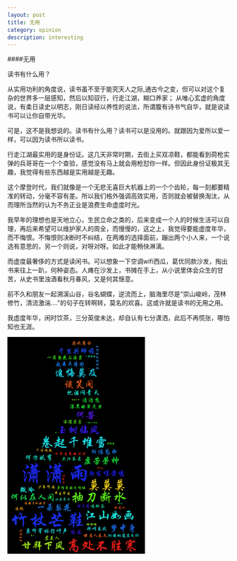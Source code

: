 ```yaml
---
layout: post
title: 无用
category: opinion
description: interesting
---
```


####无用
 
  读书有什么用？

  从实用功利的角度说，读书虽不至于能究天人之际,通古今之变，但可以对这个复杂的世界多一层感知，然后以知驭行，行走江湖，糊口养家；
从唯心玄虚的角度说，有柔日读史以明志，刚日读经以养性的说法，所谓腹有诗书气自华，就是说读书可以让你自带光华。

  可是，这不是我想说的。读书有什么用？读书可以是没用的。就跟因为爱所以爱一样，可以因为读书所以读书。

  行走江湖最实用的是身份证。这几天非常时期，去街上买双凉鞋，都能看到荷枪实弹的兵哥哥在一个个查验，感觉没有马上就会用枪怼你一样。但因此身份证极其无趣，我觉得有些东西越是实用越是无趣。

  这个摩登时代，我们就像是一个无悲无喜巨大机器上的一个个齿轮，每一刻都要精准的转动，分毫不容有差。所以我们格外强调高效实用，否则就会被替换淘汰，从而理所当然的认为不务正业是浪费生命虚度时光。

  我早年的理想也是天地立心，生民立命之类的，后来变成一个人的时候生活可以自理，再后来希望可以维护家人的周全，而慢慢的，这之上，我觉得要能虚度年华，而不悔恨。不悔恨则决断时不纠结，在两难的选择面前，蹦出两个小人来，一个说选有意思的，另一个则说，对呀对呀。如此才能畅快淋漓。

  而虚度最奢侈的方式是读闲书。可以想象一下空调wifi西瓜，葛优同款沙发，掏出书来往上一趴，何种姿态。人瘫在沙发上，书摊在手上，从小说里体会众生的甘苦，从史书里浊酒看秋月春风，又是何其惬意。

  前不久和朋友一起溯溪山谷，谷名蝴蝶，逆流而上，脑海里尽是“崇山峻岭，茂林修竹，清流激湍...."的句子在转啊转，莫名的欢喜。这或许就是读书的无用之用。

  我虚度年华，闲时饮茶，三分英俊未达，却自认有七分潇洒，此后不再慌张，哪怕知也无涯。
  
  <div id="transform1">
	<div class="inner">
	<img src="/images/interesting/shige.png" alt="Nature">
	</div>
  </div>

